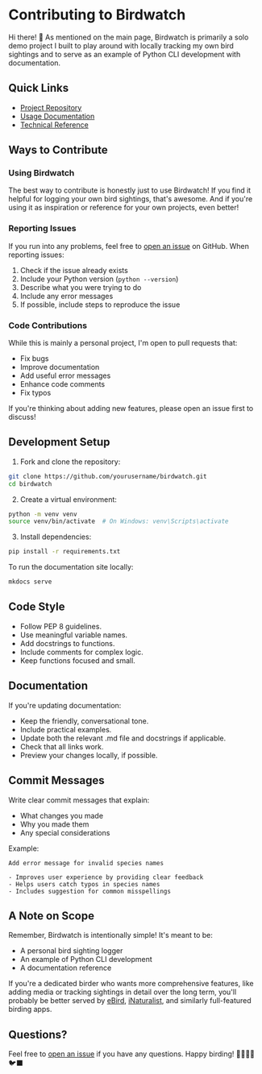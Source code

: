 # Contributing to Birdwatch

Hi there! 👋 As mentioned on the main page, Birdwatch is primarily a solo demo project I built to play around with locally tracking my own bird sightings and to serve as an example of Python CLI development with documentation.

## Quick Links
- [Project Repository](https://github.com/mtnlark/birdwatch)
- [Usage Documentation](usage.md)
- [Technical Reference](reference.md)

## Ways to Contribute

### Using Birdwatch
The best way to contribute is honestly just to use Birdwatch! If you find it helpful for logging your own bird sightings, that's awesome. And if you're using it as inspiration or reference for your own projects, even better!

### Reporting Issues
If you run into any problems, feel free to [open an issue](https://github.com/mtnlark/birdwatch/issues) on GitHub. When reporting issues:

1. Check if the issue already exists
2. Include your Python version (`python --version`)
3. Describe what you were trying to do
4. Include any error messages
5. If possible, include steps to reproduce the issue

### Code Contributions
While this is mainly a personal project, I'm open to pull requests that:

- Fix bugs
- Improve documentation
- Add useful error messages
- Enhance code comments
- Fix typos

If you're thinking about adding new features, please open an issue first to discuss!

## Development Setup

1. Fork and clone the repository:
```bash
git clone https://github.com/yourusername/birdwatch.git
cd birdwatch
```

2. Create a virtual environment:
```bash
python -m venv venv
source venv/bin/activate  # On Windows: venv\Scripts\activate
```

3. Install dependencies:
```bash
pip install -r requirements.txt
```

To run the documentation site locally:
```bash
mkdocs serve
```

## Code Style

- Follow PEP 8 guidelines.
- Use meaningful variable names.
- Add docstrings to functions.
- Include comments for complex logic.
- Keep functions focused and small.

## Documentation

If you're updating documentation:

- Keep the friendly, conversational tone.
- Include practical examples.
- Update both the relevant .md file and docstrings if applicable.
- Check that all links work.
- Preview your changes locally, if possible.

## Commit Messages

Write clear commit messages that explain:

- What changes you made
- Why you made them
- Any special considerations

Example:
```
Add error message for invalid species names

- Improves user experience by providing clear feedback
- Helps users catch typos in species names
- Includes suggestion for common misspellings
```

## A Note on Scope

Remember, Birdwatch is intentionally simple! It's meant to be:

- A personal bird sighting logger
- An example of Python CLI development
- A documentation reference

If you're a dedicated birder who wants more comprehensive features, like adding media or tracking sightings in detail over the long term, you'll probably be better served by [eBird](https://ebird.org), [iNaturalist](https://www.inaturalist.org), and similarly full-featured birding apps.

## Questions?

Feel free to [open an issue](https://github.com/mtnlark/birdwatch/issues) if you have any questions. Happy birding! 🦆🦜🦉🦅🐦‍⬛
